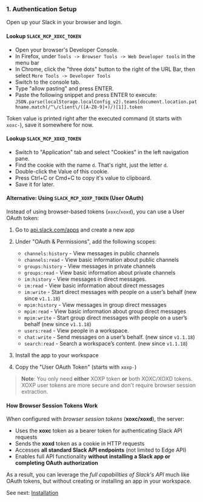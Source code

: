 ### 1. Authentication Setup

Open up your Slack in your browser and login.

#### Lookup `SLACK_MCP_XOXC_TOKEN`

- Open your browser's Developer Console.
- In Firefox, under `Tools -> Browser Tools -> Web Developer tools` in the menu bar
- In Chrome, click the "three dots" button to the right of the URL Bar, then select
  `More Tools -> Developer Tools`
- Switch to the console tab.
- Type "allow pasting" and press ENTER.
- Paste the following snippet and press ENTER to execute:
  `JSON.parse(localStorage.localConfig_v2).teams[document.location.pathname.match(/^\/client\/([A-Z0-9]+)/)[1]].token`

Token value is printed right after the executed command (it starts with
`xoxc-`), save it somewhere for now.

#### Lookup `SLACK_MCP_XOXD_TOKEN`

- Switch to "Application" tab and select "Cookies" in the left navigation pane.
- Find the cookie with the name `d`.  That's right, just the letter `d`.
- Double-click the Value of this cookie.
- Press Ctrl+C or Cmd+C to copy it's value to clipboard.
- Save it for later.

#### Alternative: Using `SLACK_MCP_XOXP_TOKEN` (User OAuth)

Instead of using browser-based tokens (`xoxc`/`xoxd`), you can use a User OAuth token:

1. Go to [api.slack.com/apps](https://api.slack.com/apps) and create a new app
2. Under "OAuth & Permissions", add the following scopes:
    - `channels:history` - View messages in public channels
    - `channels:read` - View basic information about public channels
    - `groups:history` - View messages in private channels
    - `groups:read` - View basic information about private channels
    - `im:history` - View messages in direct messages.
    - `im:read` - View basic information about direct messages
    - `im:write` - Start direct messages with people on a user’s behalf (new since `v1.1.18`)
    - `mpim:history` - View messages in group direct messages
    - `mpim:read` - View basic information about group direct messages
    - `mpim:write` - Start group direct messages with people on a user’s behalf (new since `v1.1.18`)
    - `users:read` - View people in a workspace.
    - `chat:write` - Send messages on a user’s behalf. (new since `v1.1.18`)
    - `search:read` - Search a workspace’s content. (new since `v1.1.18`)

3. Install the app to your workspace
4. Copy the "User OAuth Token" (starts with `xoxp-`)

> **Note**: You only need **either** XOXP token **or** both XOXC/XOXD tokens. XOXP user tokens are more secure and don't require browser session extraction.

#### How Browser Session Tokens Work

When configured with *browser session tokens* (**xoxc/xoxd**), the server:
- Uses the **xoxc** token as a bearer token for authenticating Slack API requests
- Sends the **xoxd** token as a cookie in HTTP requests
- Accesses **all standard Slack API endpoints** (not limited to Edge API)
- Enables full API functionality **without installing a Slack app or completing OAuth authorization**

As a result, you can leverage the *full capabilities of Slack's API* much like OAuth tokens, but without creating or installing an app in your workspace.

See next: [Installation](02-installation.md)
